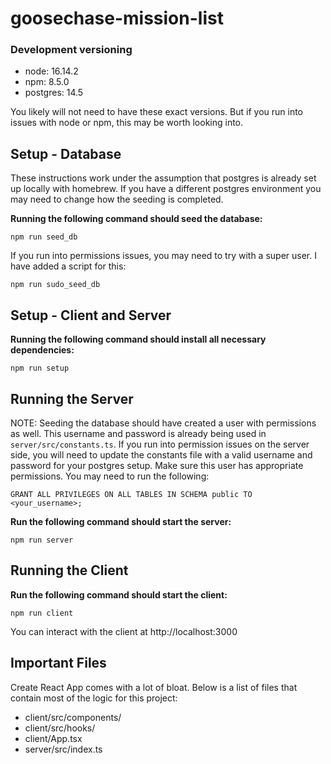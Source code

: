 # goosechase-mission-list

### Development versioning

- node: 16.14.2
- npm: 8.5.0
- postgres: 14.5

You likely will not need to have these exact versions. But if you run into issues with node or npm, this may be worth looking into.

## Setup - Database

These instructions work under the assumption that postgres is already set up locally with homebrew. If you have a different postgres environment you may need to change how the seeding is completed.

**Running the following command should seed the database:**

```
npm run seed_db
```

If you run into permissions issues, you may need to try with a super user. I have added a script for this:

```
npm run sudo_seed_db
```

## Setup - Client and Server

**Running the following command should install all necessary dependencies:**

```
npm run setup
```

## Running the Server

NOTE: Seeding the database should have created a user with permissions as well. This username and password is already being used in `server/src/constants.ts`. If you run into permission issues on the server side, you will need to update the constants file with a valid username and password for your postgres setup.
Make sure this user has appropriate permissions. You may need to run the following:

```
GRANT ALL PRIVILEGES ON ALL TABLES IN SCHEMA public TO <your_username>;
```

**Run the following command should start the server:**

```
npm run server
```

## Running the Client

**Run the following command should start the client:**

```
npm run client
```

You can interact with the client at http://localhost:3000

## Important Files

Create React App comes with a lot of bloat. Below is a list of files that contain most of the logic for this project:

- client/src/components/
- client/src/hooks/
- client/App.tsx
- server/src/index.ts
